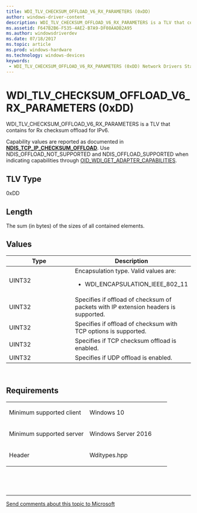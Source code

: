 ```yaml
---
title: WDI_TLV_CHECKSUM_OFFLOAD_V6_RX_PARAMETERS (0xDD)
author: windows-driver-content
description: WDI_TLV_CHECKSUM_OFFLOAD_V6_RX_PARAMETERS is a TLV that contains for Rx checksum offload for IPv6.
ms.assetid: F647B2B6-F535-4AE2-B7A9-DF08AADB2A95
ms.author: windowsdriverdev 
ms.date: 07/18/2017 
ms.topic: article 
ms.prod: windows-hardware 
ms.technology: windows-devices 
keywords:
 - WDI_TLV_CHECKSUM_OFFLOAD_V6_RX_PARAMETERS (0xDD) Network Drivers Starting with Windows Vista
---
```


# WDI\_TLV\_CHECKSUM\_OFFLOAD\_V6\_RX\_PARAMETERS (0xDD)


WDI\_TLV\_CHECKSUM\_OFFLOAD\_V6\_RX\_PARAMETERS is a TLV that contains for Rx checksum offload for IPv6.

Capability values are reported as documented in [**NDIS\_TCP\_IP\_CHECKSUM\_OFFLOAD**](https://msdn.microsoft.com/library/windows/hardware/ff567878). Use NDIS\_OFFLOAD\_NOT\_SUPPORTED and NDIS\_OFFLOAD\_SUPPORTED when indicating capabilities through [OID\_WDI\_GET\_ADAPTER\_CAPABILITIES](https://msdn.microsoft.com/library/windows/hardware/dn925838).

## TLV Type


0xDD

## Length


The sum (in bytes) of the sizes of all contained elements.

## Values


<table>
<colgroup>
<col width="50%" />
<col width="50%" />
</colgroup>
<thead>
<tr class="header">
<th>Type</th>
<th>Description</th>
</tr>
</thead>
<tbody>
<tr class="odd">
<td>UINT32</td>
<td>Encapsulation type. Valid values are:
<ul>
<li>WDI_ENCAPSULATION_IEEE_802_11</li>
</ul></td>
</tr>
<tr class="even">
<td>UINT32</td>
<td>Specifies if offload of checksum of packets with IP extension headers is supported.</td>
</tr>
<tr class="odd">
<td>UINT32</td>
<td>Specifies if offload of checksum with TCP options is supported.</td>
</tr>
<tr class="even">
<td>UINT32</td>
<td>Specifies if TCP checksum offload is enabled.</td>
</tr>
<tr class="odd">
<td>UINT32</td>
<td>Specifies if UDP offload is enabled.</td>
</tr>
</tbody>
</table>

 

Requirements
------------

<table>
<colgroup>
<col width="50%" />
<col width="50%" />
</colgroup>
<tbody>
<tr class="odd">
<td><p>Minimum supported client</p></td>
<td><p>Windows 10</p></td>
</tr>
<tr class="even">
<td><p>Minimum supported server</p></td>
<td><p>Windows Server 2016</p></td>
</tr>
<tr class="odd">
<td><p>Header</p></td>
<td>Wditypes.hpp</td>
</tr>
</tbody>
</table>

 

 


--------------------
[Send comments about this topic to Microsoft](mailto:wsddocfb@microsoft.com?subject=Documentation%20feedback%20%5Bnetvista\netvista%5D:%20WDI_TLV_CHECKSUM_OFFLOAD_V6_RX_PARAMETERS%20%280xDD%29%20%20RELEASE:%20%287/10/2017%29&body=%0A%0APRIVACY%20STATEMENT%0A%0AWe%20use%20your%20feedback%20to%20improve%20the%20documentation.%20We%20don't%20use%20your%20email%20address%20for%20any%20other%20purpose,%20and%20we'll%20remove%20your%20email%20address%20from%20our%20system%20after%20the%20issue%20that%20you're%20reporting%20is%20fixed.%20While%20we're%20working%20to%20fix%20this%20issue,%20we%20might%20send%20you%20an%20email%20message%20to%20ask%20for%20more%20info.%20Later,%20we%20might%20also%20send%20you%20an%20email%20message%20to%20let%20you%20know%20that%20we've%20addressed%20your%20feedback.%0A%0AFor%20more%20info%20about%20Microsoft's%20privacy%20policy,%20see%20http://privacy.microsoft.com/default.aspx. "Send comments about this topic to Microsoft")


